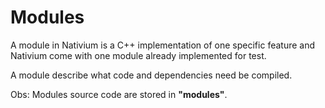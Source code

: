 # Modules

A module in Nativium is a C++ implementation of one specific feature and Nativium come with one module already implemented for test.

A module describe what code and dependencies need be compiled.

Obs: Modules source code are stored in **"modules"**.
